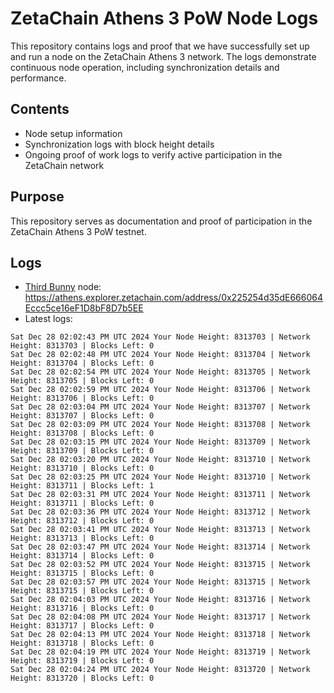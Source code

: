 # ZetaChain Athens 3 PoW Node Logs
This repository contains logs and proof that we have successfully set up and run a node on the ZetaChain Athens 3 network. The logs demonstrate continuous node operation, including synchronization details and performance.

## Contents
- Node setup information
- Synchronization logs with block height details
- Ongoing proof of work logs to verify active participation in the ZetaChain network

## Purpose
This repository serves as documentation and proof of participation in the ZetaChain Athens 3 PoW testnet.

## Logs

- [Third Bunny](https://thirdbunny.xyz/) node: https://athens.explorer.zetachain.com/address/0x225254d35dE666064Eccc5ce16eF1D8bF8D7b5EE
- Latest logs:
```
Sat Dec 28 02:02:43 PM UTC 2024 Your Node Height: 8313703 | Network Height: 8313703 | Blocks Left: 0
Sat Dec 28 02:02:48 PM UTC 2024 Your Node Height: 8313704 | Network Height: 8313704 | Blocks Left: 0
Sat Dec 28 02:02:54 PM UTC 2024 Your Node Height: 8313705 | Network Height: 8313705 | Blocks Left: 0
Sat Dec 28 02:02:59 PM UTC 2024 Your Node Height: 8313706 | Network Height: 8313706 | Blocks Left: 0
Sat Dec 28 02:03:04 PM UTC 2024 Your Node Height: 8313707 | Network Height: 8313707 | Blocks Left: 0
Sat Dec 28 02:03:09 PM UTC 2024 Your Node Height: 8313708 | Network Height: 8313708 | Blocks Left: 0
Sat Dec 28 02:03:15 PM UTC 2024 Your Node Height: 8313709 | Network Height: 8313709 | Blocks Left: 0
Sat Dec 28 02:03:20 PM UTC 2024 Your Node Height: 8313710 | Network Height: 8313710 | Blocks Left: 0
Sat Dec 28 02:03:25 PM UTC 2024 Your Node Height: 8313710 | Network Height: 8313711 | Blocks Left: 1
Sat Dec 28 02:03:31 PM UTC 2024 Your Node Height: 8313711 | Network Height: 8313711 | Blocks Left: 0
Sat Dec 28 02:03:36 PM UTC 2024 Your Node Height: 8313712 | Network Height: 8313712 | Blocks Left: 0
Sat Dec 28 02:03:41 PM UTC 2024 Your Node Height: 8313713 | Network Height: 8313713 | Blocks Left: 0
Sat Dec 28 02:03:47 PM UTC 2024 Your Node Height: 8313714 | Network Height: 8313714 | Blocks Left: 0
Sat Dec 28 02:03:52 PM UTC 2024 Your Node Height: 8313715 | Network Height: 8313715 | Blocks Left: 0
Sat Dec 28 02:03:57 PM UTC 2024 Your Node Height: 8313715 | Network Height: 8313715 | Blocks Left: 0
Sat Dec 28 02:04:03 PM UTC 2024 Your Node Height: 8313716 | Network Height: 8313716 | Blocks Left: 0
Sat Dec 28 02:04:08 PM UTC 2024 Your Node Height: 8313717 | Network Height: 8313717 | Blocks Left: 0
Sat Dec 28 02:04:13 PM UTC 2024 Your Node Height: 8313718 | Network Height: 8313718 | Blocks Left: 0
Sat Dec 28 02:04:19 PM UTC 2024 Your Node Height: 8313719 | Network Height: 8313719 | Blocks Left: 0
Sat Dec 28 02:04:24 PM UTC 2024 Your Node Height: 8313720 | Network Height: 8313720 | Blocks Left: 0
```

